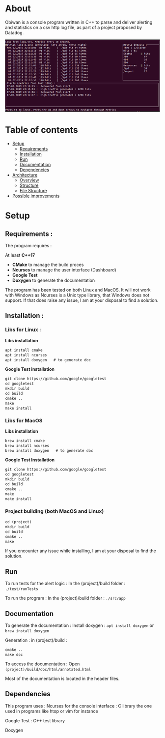 # About

Obiwan is a console program written in C++ to parse and deliver alerting and statistics on a csv http log file, as part
of a project proposed by Datadog.

![preview](https://github.com/antoinecordelle/Obiwan/blob/master/Obiwan.png)

# Table of contents

* [Setup](#Setup)
  * [Requirements](#Requirements)
  * [Installation](#install)
  * [Run](#run)
  * [Documentation](#documentation)
  * [Dependencies](#dependencies)
* [Architecture](#architecture)
  * [Overview](#overview)
  * [Structure](#structure)
  * [File Structure](#file-structure)
* [Possible improvements](#possible-improvements)


# Setup

## Requirements :

The program requires :

 At least **C++17**

- **CMake** to manage the build proces
- **Ncurses** to manage the user interface (Dashboard) 
- **Google Test** 
- **Doxygen** to generate the documentation

The program has been tested on both Linux and MacOS. It will not work with Windows as Ncurses is a Unix type library, that Windows does not support. If that does raise any issue, I am at your disposal to find a solution.

## Installation :

### Libs for Linux :

**Libs installation**
```
apt install cmake
apt install ncurses
apt install doxygen   # to generate doc
```
**Google Test installation**
```
git clone https://github.com/google/googletest
cd googletest
mkdir build
cd build
cmake ..
make
make install
```

### Libs for MacOS

**Libs installation**
```
brew install cmake
brew install ncurses
brew install doxygen   # to generate doc
```

**Google Test Installation**
```
git clone https://github.com/google/googletest
cd googletest
mkdir build
cd build
cmake ..
make
make install
```

### Project building (both MacOS and Linux)
```
cd (project)
mkdir build
cd build
cmake ..
make
```

If you encounter any issue while installing, I am at your disposal to find the solution.

## Run

To run tests for the alert logic : 
In the (project)/build folder : 
``` ./test/runTests```

To run the program :
In the (project)/build folder : 
```./src/app```


## Documentation

To generate the documentation :
Install doxygen : ```apt install doxygen``` or ```brew install doxygen```

Generation : in (project)/build : 
```
cmake ..
make doc
```

To access the documentation : Open ```(project)/build/doc/html/annotated.html```

Most of the documentation is located in the header files.


## Dependencies

This program uses :
Ncurses for the console interface : C library the one used in programs like htop or vim for instance

Google Test : C++ test library

Doxygen
